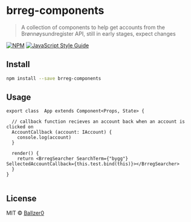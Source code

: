 # brreg-components

>A collection of components to help get accounts from the Brønnøysundregister API, still in early stages, expect changes

[![NPM](https://img.shields.io/npm/v/brreg-components.svg)](https://www.npmjs.com/package/brreg-components) [![JavaScript Style Guide](https://img.shields.io/badge/code_style-standard-brightgreen.svg)](https://standardjs.com)

## Install

```bash
npm install --save brreg-components
```

## Usage

```tsx
export class  App extends Component<Props, State> {

  // callback function recieves an account back when an account is clicked on
  AccountCallback (account: IAccount) {
    console.log(account)
  }

  render() {
    return <BrregSearcher SearchTerm={"bygg"} SellectedAccountCallback={this.test.bind(this)}></BrregSearcher>
  }
}


```

## License

MIT © [Ballzer0](https://github.com/Ballzer0)
